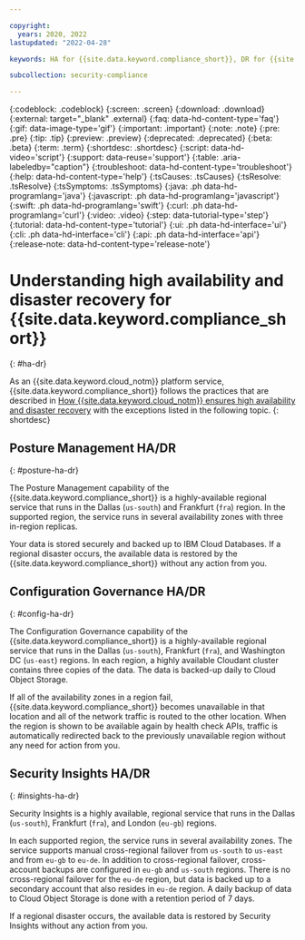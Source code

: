 ```yaml
---

copyright:
  years: 2020, 2022
lastupdated: "2022-04-28"

keywords: HA for {{site.data.keyword.compliance_short}}, DR for {{site.data.keyword.compliance_short}}, high availability for {{site.data.keyword.compliance_short}}, disaster recovery for {{site.data.keyword.compliance_short}}, failover for {{site.data.keyword.compliance_short}}

subcollection: security-compliance

---
```


{:codeblock: .codeblock}
{:screen: .screen}
{:download: .download}
{:external: target="_blank" .external}
{:faq: data-hd-content-type='faq'}
{:gif: data-image-type='gif'}
{:important: .important}
{:note: .note}
{:pre: .pre}
{:tip: .tip}
{:preview: .preview}
{:deprecated: .deprecated}
{:beta: .beta}
{:term: .term}
{:shortdesc: .shortdesc}
{:script: data-hd-video='script'}
{:support: data-reuse='support'}
{:table: .aria-labeledby="caption"}
{:troubleshoot: data-hd-content-type='troubleshoot'}
{:help: data-hd-content-type='help'}
{:tsCauses: .tsCauses}
{:tsResolve: .tsResolve}
{:tsSymptoms: .tsSymptoms}
{:java: .ph data-hd-programlang='java'}
{:javascript: .ph data-hd-programlang='javascript'}
{:swift: .ph data-hd-programlang='swift'}
{:curl: .ph data-hd-programlang='curl'}
{:video: .video}
{:step: data-tutorial-type='step'}
{:tutorial: data-hd-content-type='tutorial'}
{:ui: .ph data-hd-interface='ui'}
{:cli: .ph data-hd-interface='cli'}
{:api: .ph data-hd-interface='api'}
{:release-note: data-hd-content-type='release-note'}

# Understanding high availability and disaster recovery for {{site.data.keyword.compliance_short}}
{: #ha-dr}

As an {{site.data.keyword.cloud_notm}} platform service, {{site.data.keyword.compliance_short}} follows the practices that are described in [How {{site.data.keyword.cloud_notm}} ensures high availability and disaster recovery](/docs/overview?topic=overview-zero-downtime) with the exceptions listed in the following topic.
 {: shortdesc}

## Posture Management HA/DR
{: #posture-ha-dr}

The Posture Management capability of the {{site.data.keyword.compliance_short}} is a highly-available regional service that runs in the Dallas (`us-south`) and Frankfurt (`fra`) region. In the supported region, the service runs in several availability zones with three in-region replicas.

Your data is stored securely and backed up to IBM Cloud Databases. If a regional disaster occurs, the available data is restored by the {{site.data.keyword.compliance_short}} without any action from you.

## Configuration Governance HA/DR
{: #config-ha-dr}

The Configuration Governance capability of the {{site.data.keyword.compliance_short}} is a highly-available regional service that runs in the Dallas (`us-south`), Frankfurt (`fra`), and Washington DC (`us-east`) regions. In each region, a highly available Cloudant cluster contains three copies of the data. The data is backed-up daily to Cloud Object Storage.

If all of the availability zones in a region fail, {{site.data.keyword.compliance_short}} becomes unavailable in that location and all of the network traffic is routed to the other location. When the region is shown to be available again by health check APIs, traffic is automatically redirected back to the previously unavailable region without any need for action from you.



## Security Insights HA/DR
{: #insights-ha-dr}

Security Insights is a highly available, regional service that runs in the Dallas (`us-south`), Frankfurt (`fra`), and London (`eu-gb`) regions.

In each supported region, the service runs in several availability zones. The service supports manual cross-regional failover from `us-south` to `us-east` and from `eu-gb` to `eu-de`. In addition to cross-regional failover, cross-account backups are configured in `eu-gb` and `us-south` regions. There is no cross-regional failover for the `eu-de` region, but data is backed up to a secondary account that also resides in `eu-de` region. A daily backup of data to Cloud Object Storage is done with a retention period of 7 days.

If a regional disaster occurs, the available data is restored by Security Insights without any action from you.

